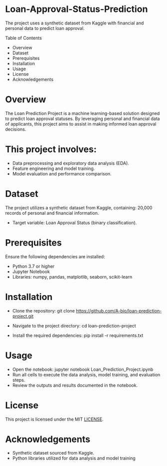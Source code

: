 # Loan-Approval-Status-Prediction
The project uses a synthetic dataset from Kaggle with financial and personal data to predict loan approval. 

Table of Contents
- Overview
- Dataset
- Prerequisites
- Installation
- Usage
- License
- Acknowledgements

# Overview
The Loan Prediction Project is a machine learning-based solution designed to predict loan approval statuses. By leveraging personal and financial data of applicants, this project aims to assist in making informed loan approval decisions.

# This project involves:
- Data preprocessing and exploratory data analysis (EDA).
- Feature engineering and model training.
- Model evaluation and performance comparison.

# Dataset
The project utilizes a synthetic dataset from Kaggle, containing: 20,000 records of personal and financial information.
- Target variable:
Loan Approval Status (binary classification).


# Prerequisites
Ensure the following dependencies are installed:
- Python 3.7 or higher
- Jupyter Notebook
- Libraries: numpy, pandas, matplotlib, seaborn, scikit-learn

# Installation
- Clone the repository:
git clone https://github.com/A-bio/loan-prediction-project.git

- Navigate to the project directory:
cd loan-prediction-project

- Install the required dependencies:
pip install -r requirements.txt

# Usage
- Open the notebook: jupyter notebook Loan_Prediction_Project.ipynb
- Run all cells to execute the data analysis, model training, and evaluation steps.
- Review the outputs and results documented in the notebook.

# License
This project is licensed under the MIT [LICENSE](LICENSE).

# Acknowledgements
- Synthetic dataset sourced from Kaggle.
- Python libraries utilized for data analysis and model training

